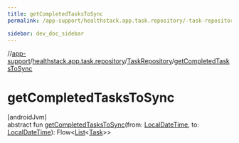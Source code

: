 ```yaml
---
title: getCompletedTasksToSync
permalink: /app-support/healthstack.app.task.repository/-task-repository/get-completed-tasks-to-sync.html

sidebar: dev_doc_sidebar
---
```

//[app-support](../../../index.html)/[healthstack.app.task.repository](../index.html)/[TaskRepository](index.html)/[getCompletedTasksToSync](get-completed-tasks-to-sync.html)



# getCompletedTasksToSync



[androidJvm]\
abstract fun [getCompletedTasksToSync](get-completed-tasks-to-sync.html)(from: [LocalDateTime](https://developer.android.com/reference/kotlin/java/time/LocalDateTime.html), to: [LocalDateTime](https://developer.android.com/reference/kotlin/java/time/LocalDateTime.html)): Flow&lt;[List](https://kotlinlang.org/api/latest/jvm/stdlib/kotlin.collections/-list/index.html)&lt;[Task](../../healthstack.app.task.entity/-task/index.html)&gt;&gt;




